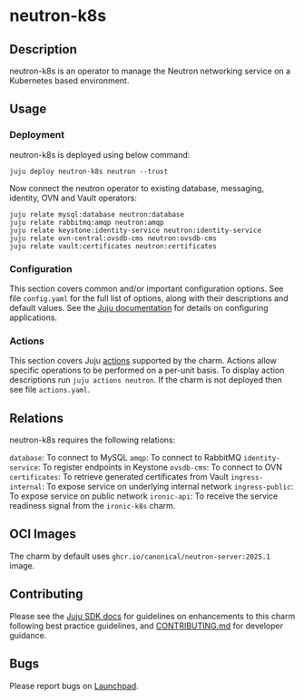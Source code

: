 # neutron-k8s

## Description

neutron-k8s is an operator to manage the Neutron networking service
on a Kubernetes based environment.

## Usage

### Deployment

neutron-k8s is deployed using below command:

    juju deploy neutron-k8s neutron --trust

Now connect the neutron operator to existing database,
messaging, identity, OVN and Vault operators:

    juju relate mysql:database neutron:database
    juju relate rabbitmq:amqp neutron:amqp
    juju relate keystone:identity-service neutron:identity-service
    juju relate ovn-central:ovsdb-cms neutron:ovsdb-cms
    juju relate vault:certificates neutron:certificates

### Configuration

This section covers common and/or important configuration options. See file
`config.yaml` for the full list of options, along with their descriptions and
default values. See the [Juju documentation][juju-docs-config-apps] for details
on configuring applications.

### Actions

This section covers Juju [actions][juju-docs-actions] supported by the charm.
Actions allow specific operations to be performed on a per-unit basis. To
display action descriptions run `juju actions neutron`. If the charm is not
deployed then see file `actions.yaml`.

## Relations

neutron-k8s requires the following relations:

`database`: To connect to MySQL
`amqp`: To connect to RabbitMQ
`identity-service`: To register endpoints in Keystone
`ovsdb-cms`: To connect to OVN
`certificates`: To retrieve generated certificates from Vault
`ingress-internal`: To expose service on underlying internal network
`ingress-public`: To expose service on public network
`ironic-api`: To receive the service readiness signal from the `ironic-k8s` charm.

## OCI Images

The charm by default uses `ghcr.io/canonical/neutron-server:2025.1` image.

## Contributing

Please see the [Juju SDK docs](https://juju.is/docs/sdk) for guidelines
on enhancements to this charm following best practice guidelines, and
[CONTRIBUTING.md](contributors-guide) for developer guidance.

## Bugs

Please report bugs on [Launchpad][lp-bugs-charm-neutron-k8s].

<!-- LINKS -->

[contributors-guide]: https://opendev.org/openstack/charm-neutron-k8s/src/branch/main/CONTRIBUTING.md
[juju-docs-actions]: https://jaas.ai/docs/actions
[juju-docs-config-apps]: https://juju.is/docs/configuring-applications
[lp-bugs-charm-neutron-k8s]: https://bugs.launchpad.net/charm-neutron-k8s/+filebug
